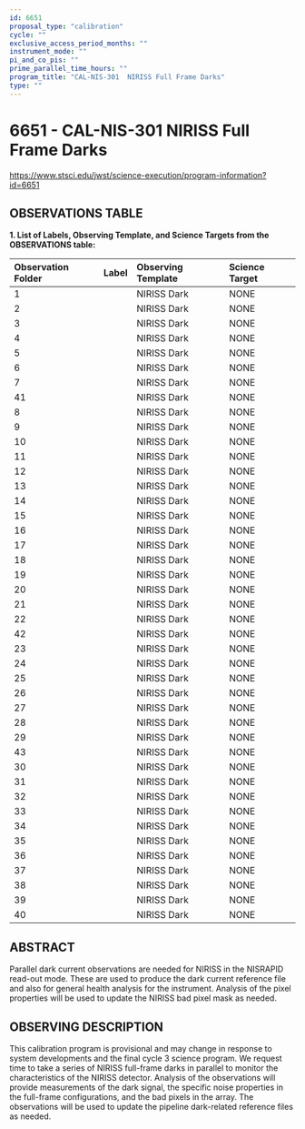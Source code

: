 ```yaml
---
id: 6651
proposal_type: "calibration"
cycle: ""
exclusive_access_period_months: ""
instrument_mode: ""
pi_and_co_pis: ""
prime_parallel_time_hours: ""
program_title: "CAL-NIS-301  NIRISS Full Frame Darks"
type: ""
---
```

# 6651 - CAL-NIS-301  NIRISS Full Frame Darks
https://www.stsci.edu/jwst/science-execution/program-information?id=6651
## OBSERVATIONS TABLE
**1. List of Labels, Observing Template, and Science Targets from the OBSERVATIONS table:**

| Observation Folder | Label | Observing Template | Science Target |
| :----------------- | :---- | :----------------- | :------------- |
| 1                  |       | NIRISS Dark        | NONE           |
| 2                  |       | NIRISS Dark        | NONE           |
| 3                  |       | NIRISS Dark        | NONE           |
| 4                  |       | NIRISS Dark        | NONE           |
| 5                  |       | NIRISS Dark        | NONE           |
| 6                  |       | NIRISS Dark        | NONE           |
| 7                  |       | NIRISS Dark        | NONE           |
| 41                 |       | NIRISS Dark        | NONE           |
| 8                  |       | NIRISS Dark        | NONE           |
| 9                  |       | NIRISS Dark        | NONE           |
| 10                 |       | NIRISS Dark        | NONE           |
| 11                 |       | NIRISS Dark        | NONE           |
| 12                 |       | NIRISS Dark        | NONE           |
| 13                 |       | NIRISS Dark        | NONE           |
| 14                 |       | NIRISS Dark        | NONE           |
| 15                 |       | NIRISS Dark        | NONE           |
| 16                 |       | NIRISS Dark        | NONE           |
| 17                 |       | NIRISS Dark        | NONE           |
| 18                 |       | NIRISS Dark        | NONE           |
| 19                 |       | NIRISS Dark        | NONE           |
| 20                 |       | NIRISS Dark        | NONE           |
| 21                 |       | NIRISS Dark        | NONE           |
| 22                 |       | NIRISS Dark        | NONE           |
| 42                 |       | NIRISS Dark        | NONE           |
| 23                 |       | NIRISS Dark        | NONE           |
| 24                 |       | NIRISS Dark        | NONE           |
| 25                 |       | NIRISS Dark        | NONE           |
| 26                 |       | NIRISS Dark        | NONE           |
| 27                 |       | NIRISS Dark        | NONE           |
| 28                 |       | NIRISS Dark        | NONE           |
| 29                 |       | NIRISS Dark        | NONE           |
| 43                 |       | NIRISS Dark        | NONE           |
| 30                 |       | NIRISS Dark        | NONE           |
| 31                 |       | NIRISS Dark        | NONE           |
| 32                 |       | NIRISS Dark        | NONE           |
| 33                 |       | NIRISS Dark        | NONE           |
| 34                 |       | NIRISS Dark        | NONE           |
| 35                 |       | NIRISS Dark        | NONE           |
| 36                 |       | NIRISS Dark        | NONE           |
| 37                 |       | NIRISS Dark        | NONE           |
| 38                 |       | NIRISS Dark        | NONE           |
| 39                 |       | NIRISS Dark        | NONE           |
| 40                 |       | NIRISS Dark        | NONE           |

## ABSTRACT

Parallel dark current observations are needed for NIRISS in the NISRAPID read-out mode. These are used to produce the dark current reference file and also for general health analysis for the instrument. Analysis of the pixel properties will be used to update the NIRISS bad pixel mask as needed.

## OBSERVING DESCRIPTION

This calibration program is provisional and may change in response to system developments and the final cycle 3 science program. We request time to take a series of NIRISS full-frame darks in parallel to monitor the characteristics of the NIRISS detector. Analysis of the observations will provide measurements of the dark signal, the specific noise properties in the full-frame configurations, and the bad pixels in the array. The observations will be used to update the pipeline dark-related reference files as needed.